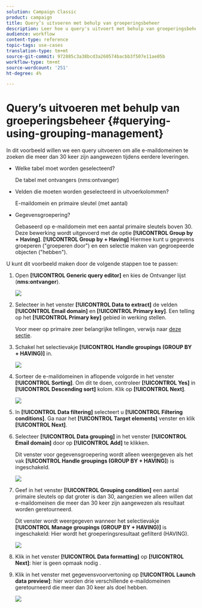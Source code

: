 ```yaml
---
solution: Campaign Classic
product: campaign
title: Query’s uitvoeren met behulp van groeperingsbeheer
description: Leer hoe u query's uitvoert met behulp van groeperingsbeheer
audience: workflow
content-type: reference
topic-tags: use-cases
translation-type: tm+mt
source-git-commit: 972885c3a38bcd3a260574bacbb3f507e11ae05b
workflow-type: tm+mt
source-wordcount: '251'
ht-degree: 4%

---
```



# Query’s uitvoeren met behulp van groeperingsbeheer {#querying-using-grouping-management}

In dit voorbeeld willen we een query uitvoeren om alle e-maildomeinen te zoeken die meer dan 30 keer zijn aangewezen tijdens eerdere leveringen.

* Welke tabel moet worden geselecteerd?

   De tabel met ontvangers (nms:ontvanger)

* Velden die moeten worden geselecteerd in uitvoerkolommen?

   E-maildomein en primaire sleutel (met aantal)

* Gegevensgroepering?

   Gebaseerd op e-maildomein met een aantal primaire sleutels boven 30. Deze bewerking wordt uitgevoerd met de optie **[!UICONTROL Group by + Having]**. **[!UICONTROL Group by + Having]** Hiermee kunt u gegevens groeperen (&quot;groeperen door&quot;) en een selectie maken van gegroepeerde objecten (&quot;hebben&quot;).

U kunt dit voorbeeld maken door de volgende stappen toe te passen:

1. Open **[!UICONTROL Generic query editor]** en kies de Ontvanger lijst (**nms:ontvanger**).

   ![](assets/query_editor_02.png)

1. Selecteer in het venster **[!UICONTROL Data to extract]** de velden **[!UICONTROL Email domain]** en **[!UICONTROL Primary key]**. Een telling op het **[!UICONTROL Primary key]** gebied in werking stellen.

   Voor meer op primaire zeer belangrijke tellingen, verwijs naar [deze sectie](../../platform/using/defining-filter-conditions.md#building-expressions).

1. Schakel het selectievakje **[!UICONTROL Handle groupings (GROUP BY + HAVING)]** in.

   ![](assets/query_editor_nveau_29.png)

1. Sorteer de e-maildomeinen in aflopende volgorde in het venster **[!UICONTROL Sorting]**. Om dit te doen, controleer **[!UICONTROL Yes]** in **[!UICONTROL Descending sort]** kolom. Klik op **[!UICONTROL Next]**.

   ![](assets/query_editor_nveau_70.png)

1. In **[!UICONTROL Data filtering]** selecteert u **[!UICONTROL Filtering conditions]**. Ga naar het **[!UICONTROL Target elements]** venster en klik **[!UICONTROL Next]**.
1. Selecteer **[!UICONTROL Data grouping]** in het venster **[!UICONTROL Email domain]** door op **[!UICONTROL Add]** te klikken.

   Dit venster voor gegevensgroepering wordt alleen weergegeven als het vak **[!UICONTROL Handle groupings (GROUP BY + HAVING]**) is ingeschakeld.

   ![](assets/query_editor_blocklist_04.png)

1. Geef in het venster **[!UICONTROL Grouping condition]** een aantal primaire sleutels op dat groter is dan 30, aangezien we alleen willen dat e-maildomeinen die meer dan 30 keer zijn aangewezen als resultaat worden geretourneerd.

   Dit venster wordt weergegeven wanneer het selectievakje **[!UICONTROL Manage groupings (GROUP BY + HAVING)]** is ingeschakeld: Hier wordt het groeperingsresultaat gefilterd (HAVING).

   ![](assets/query_editor_blocklist_05.png)

1. Klik in het venster **[!UICONTROL Data formatting]** op **[!UICONTROL Next]**: hier is geen opmaak nodig .
1. Klik in het venster met gegevensvoorvertoning op **[!UICONTROL Launch data preview]**: hier worden drie verschillende e-maildomeinen geretourneerd die meer dan 30 keer als doel hebben.

   ![](assets/query_editor_blocklist_06.png)
